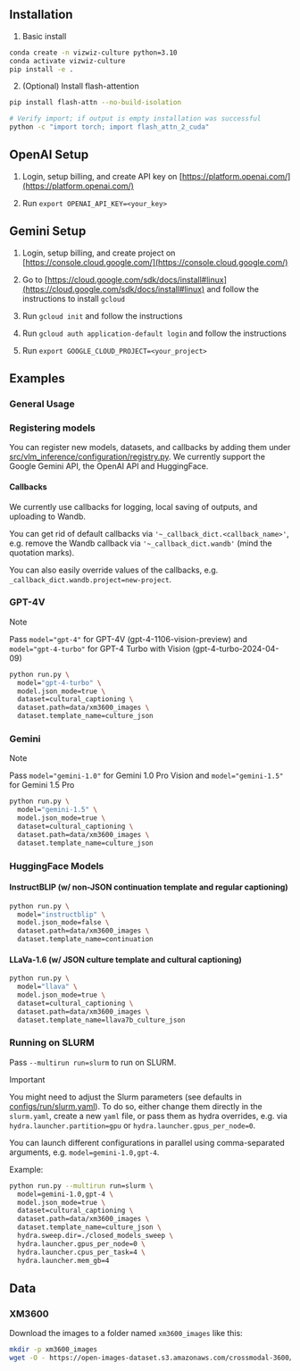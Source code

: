 

## Installation

1. Basic install
```bash
conda create -n vizwiz-culture python=3.10
conda activate vizwiz-culture
pip install -e .
```

2. (Optional) Install flash-attention

```bash
pip install flash-attn --no-build-isolation

# Verify import; if output is empty installation was successful
python -c "import torch; import flash_attn_2_cuda"
```

## OpenAI Setup

1. Login, setup billing, and create API key on [https://platform.openai.com/](https://platform.openai.com/)

2. Run `export OPENAI_API_KEY=<your_key>`

## Gemini Setup

1. Login, setup billing, and create project on [https://console.cloud.google.com/](https://console.cloud.google.com/)

2. Go to [https://cloud.google.com/sdk/docs/install#linux](https://cloud.google.com/sdk/docs/install#linux) and follow the instructions to install `gcloud`

2. Run `gcloud init` and follow the instructions

3. Run `gcloud auth application-default login` and follow the instructions

4. Run `export GOOGLE_CLOUD_PROJECT=<your_project>`

## Examples

### General Usage

### Registering models

You can register new models, datasets, and callbacks by adding them under [src/vlm_inference/configuration/registry.py](src/vlm_inference/configuration/registry.py). We currently support the Google Gemini API, the OpenAI API and HuggingFace.

#### Callbacks

We currently use callbacks for logging, local saving of outputs, and uploading to Wandb.

You can get rid of default callbacks via `'~_callback_dict.<callback_name>'`, e.g. remove the Wandb callback via `'~_callback_dict.wandb'` (mind the quotation marks).

You can also easily override values of the callbacks, e.g. `_callback_dict.wandb.project=new-project`.

### GPT-4V

> [!NOTE]
> Pass `model="gpt-4"` for GPT-4V (gpt-4-1106-vision-preview) and `model="gpt-4-turbo"` for GPT-4 Turbo with Vision (gpt-4-turbo-2024-04-09)

```bash
python run.py \
  model="gpt-4-turbo" \
  model.json_mode=true \
  dataset=cultural_captioning \
  dataset.path=data/xm3600_images \
  dataset.template_name=culture_json
```

### Gemini

> [!NOTE]
> Pass `model="gemini-1.0"` for Gemini 1.0 Pro Vision and `model="gemini-1.5"` for Gemini 1.5 Pro

```bash
python run.py \
  model="gemini-1.5" \
  model.json_mode=true \
  dataset=cultural_captioning \
  dataset.path=data/xm3600_images \
  dataset.template_name=culture_json
```


### HuggingFace Models

#### InstructBLIP (w/ non-JSON continuation template and regular captioning)

```bash
python run.py \
  model="instructblip" \
  model.json_mode=false \
  dataset.path=data/xm3600_images \
  dataset.template_name=continuation
```

#### LLaVa-1.6 (w/ JSON culture template and cultural captioning)

```bash
python run.py \
  model="llava" \
  model.json_mode=true \
  dataset=cultural_captioning \
  dataset.path=data/xm3600_images \
  dataset.template_name=llava7b_culture_json
```

### Running on SLURM

Pass `--multirun run=slurm` to run on SLURM.

> [!IMPORTANT]
> You might need to adjust the Slurm parameters (see defaults in [configs/run/slurm.yaml](configs/run/slurm.yaml)).
> To do so, either change them directly in the `slurm.yaml`, create a new `yaml` file, or pass them as hydra overrides, e.g. via `hydra.launcher.partition=gpu` or `hydra.launcher.gpus_per_node=0`.

You can launch different configurations in parallel using comma-separated arguments, e.g. `model=gemini-1.0,gpt-4`.

Example: 

```bash
python run.py --multirun run=slurm \
  model=gemini-1.0,gpt-4 \
  model.json_mode=true \
  dataset=cultural_captioning \
  dataset.path=data/xm3600_images \
  dataset.template_name=culture_json \
  hydra.sweep.dir=./closed_models_sweep \
  hydra.launcher.gpus_per_node=0 \
  hydra.launcher.cpus_per_task=4 \
  hydra.launcher.mem_gb=4
```

## Data

### XM3600

Download the images to a folder named `xm3600_images` like this:
```bash
mkdir -p xm3600_images
wget -O - https://open-images-dataset.s3.amazonaws.com/crossmodal-3600/images.tgz | tar -xvzf - -C xm3600_images
```
